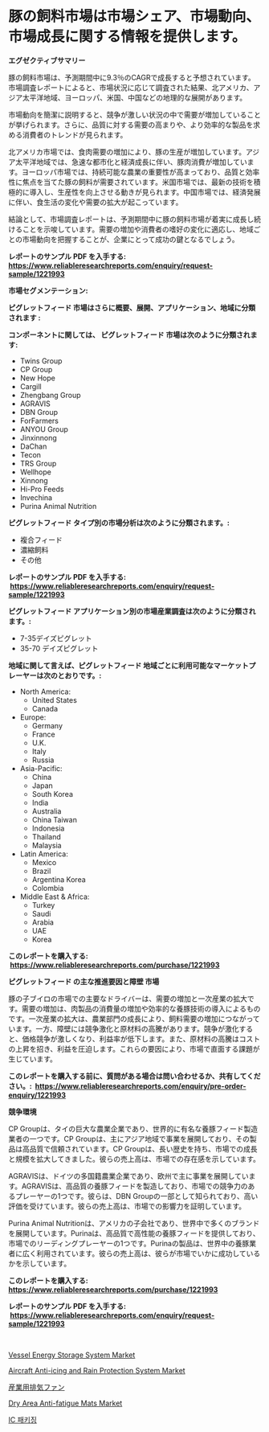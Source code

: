 <p><h1>豚の飼料市場は市場シェア、市場動向、市場成長に関する情報を提供します。</h1></p><p><strong>エグゼクティブサマリー</strong></p>
<p><p>豚の飼料市場は、予測期間中に9.3％のCAGRで成長すると予想されています。市場調査レポートによると、市場状況に応じて調査された結果、北アメリカ、アジア太平洋地域、ヨーロッパ、米国、中国などの地理的な展開があります。</p><p>市場動向を簡潔に説明すると、競争が激しい状況の中で需要が増加していることが挙げられます。さらに、品質に対する需要の高まりや、より効率的な製品を求める消費者のトレンドが見られます。</p><p>北アメリカ市場では、食肉需要の増加により、豚の生産が増加しています。アジア太平洋地域では、急速な都市化と経済成長に伴い、豚肉消費が増加しています。ヨーロッパ市場では、持続可能な農業の重要性が高まっており、品質と効率性に焦点を当てた豚の飼料が需要されています。米国市場では、最新の技術を積極的に導入し、生産性を向上させる動きが見られます。中国市場では、経済発展に伴い、食生活の変化や需要の拡大が起こっています。</p><p>結論として、市場調査レポートは、予測期間中に豚の飼料市場が着実に成長し続けることを示唆しています。需要の増加や消費者の嗜好の変化に適応し、地域ごとの市場動向を把握することが、企業にとって成功の鍵となるでしょう。</p></p>
<p><strong>レポートのサンプル PDF を入手する: <a href="https://www.reliableresearchreports.com/enquiry/request-sample/1221993">https://www.reliableresearchreports.com/enquiry/request-sample/1221993</a></strong></p>
<p><strong>市場セグメンテーション:</strong></p>
<p><strong> ピグレットフィード 市場はさらに概要、展開、アプリケーション、地域に分類されます :</strong></p>
<p><strong>コンポーネントに関しては、 ピグレットフィード 市場は次のように分類されます: &nbsp;</strong></p>
<p><ul><li>Twins Group</li><li>CP Group</li><li>New Hope</li><li>Cargill</li><li>Zhengbang Group</li><li>AGRAVIS</li><li>DBN Group</li><li>ForFarmers</li><li>ANYOU Group</li><li>Jinxinnong</li><li>DaChan</li><li>Tecon</li><li>TRS Group</li><li>Wellhope</li><li>Xinnong</li><li>Hi-Pro Feeds</li><li>Invechina</li><li>Purina Animal Nutrition</li></ul></p>
<p><strong> ピグレットフィード タイプ別の市場分析は次のように分類されます。:</strong></p>
<p><ul><li>複合フィード</li><li>濃縮飼料</li><li>その他</li></ul></p>
<p><strong>レポートのサンプル PDF を入手する: &nbsp;<a href="https://www.reliableresearchreports.com/enquiry/request-sample/1221993">https://www.reliableresearchreports.com/enquiry/request-sample/1221993</a></strong></p>
<p><strong> ピグレットフィード アプリケーション別の市場産業調査は次のように分類されます。:</strong></p>
<p><ul><li>7-35デイズピグレット</li><li>35-70 デイズピグレット</li></ul></p>
<p><strong>地域に関して言えば、ピグレットフィード 地域ごとに利用可能なマーケットプレーヤーは次のとおりです。:</strong></p>
<p><ul>
    <li>
        North America:
        <ul>
            <li>United States</li>
            <li>Canada</li>
        </ul>
    </li>
    <li>
        Europe:
        <ul>
            <li>Germany</li>
            <li>France</li>
            <li>U.K.</li>
            <li>Italy</li>
            <li>Russia</li>
        </ul>
    </li>
    <li>
        Asia-Pacific:
        <ul>
            <li>China</li>
            <li>Japan</li>
            <li>South Korea</li>
            <li>India</li>
            <li>Australia</li>
            <li>China Taiwan</li>
            <li>Indonesia</li>
            <li>Thailand</li>
            <li>Malaysia</li>
        </ul>
    </li>
    <li>
        Latin America:
        <ul>
            <li>Mexico</li>
            <li>Brazil</li>
            <li>Argentina Korea</li>
            <li>Colombia</li>
        </ul>
    </li>
    <li>
        Middle East & Africa:
        <ul>
            <li>Turkey</li>
            <li>Saudi</li>
            <li>Arabia</li>
            <li>UAE</li>
            <li>Korea</li>
        </ul>
    </li>
    </ul></p>
<p><strong>このレポートを購入する: &nbsp;<a href="https://www.reliableresearchreports.com/purchase/1221993">https://www.reliableresearchreports.com/purchase/1221993</a></strong></p>
<p><strong>ピグレットフィード の主な推進要因と障壁 市場</strong></p>
<p><p>豚の子ブイロの市場での主要なドライバーは、需要の増加と一次産業の拡大です。需要の増加は、肉製品の消費量の増加や効率的な養豚技術の導入によるものです。一次産業の拡大は、農業部門の成長により、飼料需要の増加につながっています。一方、障壁には競争激化と原材料の高騰があります。競争が激化すると、価格競争が激しくなり、利益率が低下します。また、原材料の高騰はコストの上昇を招き、利益を圧迫します。これらの要因により、市場で直面する課題が生じています。</p></p>
<p><strong>このレポートを購入する前に、質問がある場合は問い合わせるか、共有してください。:&nbsp; <a href="https://www.reliableresearchreports.com/enquiry/pre-order-enquiry/1221993">https://www.reliableresearchreports.com/enquiry/pre-order-enquiry/1221993</a></strong></p>
<p><strong>競争環境</strong></p>
<p><p>CP Groupは、タイの巨大な農業企業であり、世界的に有名な養豚フィード製造業者の一つです。CP Groupは、主にアジア地域で事業を展開しており、その製品は高品質で信頼されています。CP Groupは、長い歴史を持ち、市場での成長と規模を拡大してきました。彼らの売上高は、市場での存在感を示しています。</p><p>AGRAVISは、ドイツの多国籍農業企業であり、欧州で主に事業を展開しています。AGRAVISは、高品質の養豚フィードを製造しており、市場での競争力のあるプレーヤーの1つです。彼らは、DBN Groupの一部として知られており、高い評価を受けています。彼らの売上高は、市場での影響力を証明しています。</p><p>Purina Animal Nutritionは、アメリカの子会社であり、世界中で多くのブランドを展開しています。Purinaは、高品質で高性能の養豚フィードを提供しており、市場でのリーディングプレーヤーの1つです。Purinaの製品は、世界中の養豚業者に広く利用されています。彼らの売上高は、彼らが市場でいかに成功しているかを示しています。</p></p>
<p><strong>このレポートを購入する: &nbsp; <a href="https://www.reliableresearchreports.com/purchase/1221993">https://www.reliableresearchreports.com/purchase/1221993</a></strong></p>
<p><strong>レポートのサンプル PDF を入手する: &nbsp;<a href="https://www.reliableresearchreports.com/enquiry/request-sample/1221993">https://www.reliableresearchreports.com/enquiry/request-sample/1221993</a></strong><strong></strong></p>
<p>&nbsp;</p>
<p><p><a href="https://view.publitas.com/reportprime-1/vessel-energy-storage-system-market-a-comprehensive-report-of-its-market-share-growth-trends-2024-2031/">Vessel Energy Storage System Market</a></p><p><a href="https://github.com/RickHolmes3/Market-Research-Report-List-3/blob/main/aircraft-anti-icing-and-rain-protection-system-market.md">Aircraft Anti-icing and Rain Protection System Market</a></p><p><a href="https://github.com/zekaoe592392/Market-Research-Report-List-1/blob/main/5374736188823.md">産業用排気ファン</a></p><p><a href="https://issuu.com/reportprime-2/docs/dry-area-anti-fatigue-mats-market-size-2030.pptx">Dry Area Anti-fatigue Mats Market</a></p><p><a href="https://github.com/crfsywufhm81415/Market-Research-Report-List-1/blob/main/2263316188728.md">IC 패키징</a></p></p>
